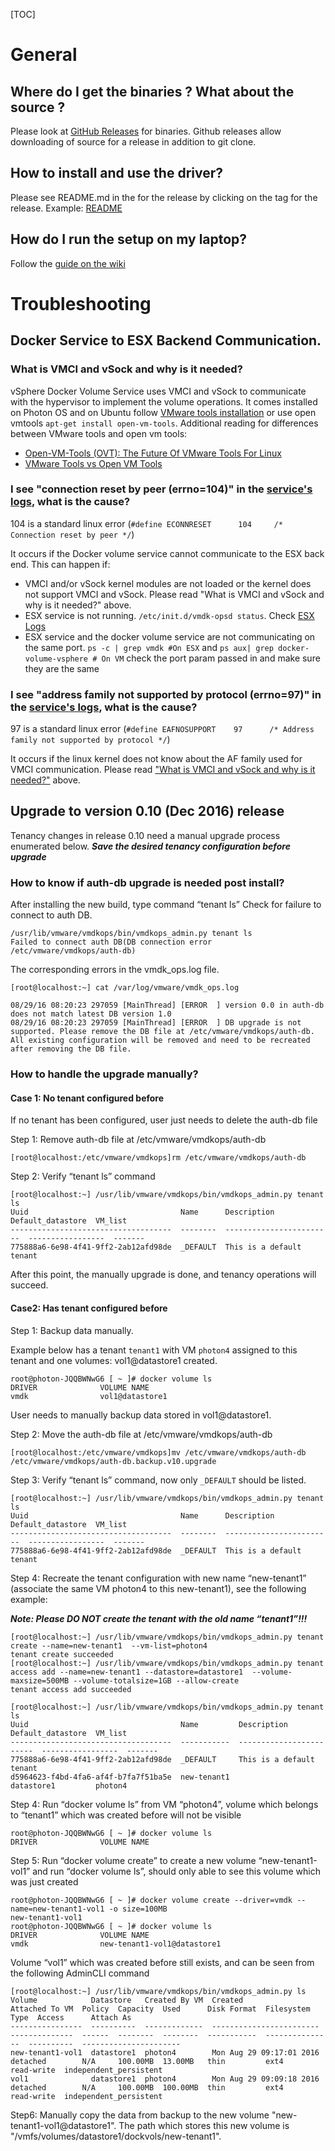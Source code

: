 [TOC]

# General

## Where do I get the binaries ? What about the source ?
Please look at [GitHub Releases](https://github.com/vmware/docker-volume-vsphere/releases) for binaries. Github releases allow downloading of source for a release in addition to git clone.

## How to install and use the driver?
Please see README.md in the for the release by clicking on the tag for the release. Example: [README](https://github.com/vmware/docker-volume-vsphere/tree/0.1.0.tp.2)

## How do I run the setup on my laptop?
Follow the [guide on the wiki](https://github.com/vmware/docker-volume-vsphere/wiki/Using-laptop-for-running-the-entire-stack)

# Troubleshooting

## Docker Service to ESX Backend Communication.

### What is VMCI and vSock and why is it needed?

vSphere Docker Volume Service uses VMCI and vSock to communicate with the hypervisor to implement the volume operations. It comes installed on Photon OS and on Ubuntu follow [VMware tools installation](http://pubs.vmware.com/vsphere-60/index.jsp#com.vmware.vsphere.vm_admin.doc/GUID-08BB9465-D40A-4E16-9E15-8C016CC8166F.html#GUID-08BB9465-D40A-4E16-9E15-8C016CC8166F) or use open vmtools 
```apt-get install open-vm-tools```. 
Additional reading for differences between VMware tools and open vm tools: 

* [Open-VM-Tools (OVT): The Future Of VMware Tools For Linux](http://blogs.vmware.com/vsphere/2015/09/open-vm-tools-ovt-the-future-of-vmware-tools-for-linux.html) 
* [VMware Tools vs Open VM Tools](http://superuser.com/questions/270112/open-vm-tools-vs-vmware-tools)

### I see "connection reset by peer (errno=104)" in the [service's logs](https://github.com/vmware/docker-volume-vsphere#logging), what is the cause?
104 is a standard linux error (```#define ECONNRESET      104     /* Connection reset by peer */```)

It occurs if the Docker volume service cannot communicate to the ESX back end. This can happen if:
   * VMCI and/or vSock kernel modules are not loaded or the kernel does not support VMCI and vSock. Please read "What is VMCI and vSock and why is it needed?" above.
   * ESX service is not running. ```/etc/init.d/vmdk-opsd status```. Check [ESX Logs](https://github.com/vmware/docker-volume-vsphere#logging)
   * ESX service and the docker volume service are not communicating on the same port. ```ps -c | grep vmdk #On ESX``` and ```ps aux| grep docker-volume-vsphere # On VM``` check the port param passed in and make sure they are the same

### I see "address family not supported by protocol (errno=97)" in the [service's logs](https://github.com/vmware/docker-volume-vsphere#logging), what is the cause?
97 is a standard linux error (```#define EAFNOSUPPORT    97      /* Address family not supported by protocol */```)

It occurs if the linux kernel does not know about the AF family used for VMCI communication. Please read ["What is VMCI and vSock and why is it needed?"](https://vmware.github.io/docker-volume-vsphere/user-guide/faq/#what-is-vmci-and-vsock-and-why-is-it-needed) above.

## Upgrade to version 0.10 (Dec 2016) release

Tenancy changes in release 0.10 need a manual upgrade process enumerated below.
***Save the desired tenancy configuration before upgrade***

### How to know if auth-db upgrade is needed post install?

After installing the new build, type command “tenant ls”
Check for failure to connect to auth DB.

```
/usr/lib/vmware/vmdkops/bin/vmdkops_admin.py tenant ls
Failed to connect auth DB(DB connection error /etc/vmware/vmdkops/auth-db)
```

The corresponding errors in the vmdk_ops.log file.

```
[root@localhost:~] cat /var/log/vmware/vmdk_ops.log
 
08/29/16 08:20:23 297059 [MainThread] [ERROR  ] version 0.0 in auth-db does not match latest DB version 1.0
08/29/16 08:20:23 297059 [MainThread] [ERROR  ] DB upgrade is not supported. Please remove the DB file at /etc/vmware/vmdkops/auth-db. All existing configuration will be removed and need to be recreated after removing the DB file.
```
 
### How to handle the upgrade manually?

#### Case 1: No tenant configured before
 
If no tenant has been configured, user just needs to delete the auth-db file

Step 1: Remove  auth-db file at /etc/vmware/vmdkops/auth-db

``` 
[root@localhost:/etc/vmware/vmdkops]rm /etc/vmware/vmdkops/auth-db
```

Step 2: Verify “tenant ls” command
``` 
[root@localhost:~] /usr/lib/vmware/vmdkops/bin/vmdkops_admin.py tenant ls
Uuid                                  Name      Description               Default_datastore  VM_list 
------------------------------------  --------  ------------------------  -----------------  ------- 
775888a6-6e98-4f41-9ff2-2ab12afd98de  _DEFAULT  This is a default tenant
```
 
After this point, the manually upgrade is done, and tenancy operations will succeed.
 
#### Case2:  Has tenant configured before
Step 1: Backup data manually.

Example below has a tenant ```tenant1``` with VM ```photon4``` assigned to this tenant and one volumes: vol1@datastore1 created.

```
root@photon-JQQBWNwG6 [ ~ ]# docker volume ls
DRIVER              VOLUME NAME
vmdk                vol1@datastore1
```

User needs to manually backup data stored in vol1@datastore1.

Step 2: Move the auth-db file at /etc/vmware/vmdkops/auth-db

```
[root@localhost:/etc/vmware/vmdkops]mv /etc/vmware/vmdkops/auth-db /etc/vmware/vmdkops/auth-db.backup.v10.upgrade
```

Step 3: Verify “tenant ls” command, now only  ```_DEFAULT``` should be listed.

``` 
[root@localhost:~] /usr/lib/vmware/vmdkops/bin/vmdkops_admin.py tenant ls
Uuid                                  Name      Description               Default_datastore  VM_list 
------------------------------------  --------  ------------------------  -----------------  ------- 
775888a6-6e98-4f41-9ff2-2ab12afd98de  _DEFAULT  This is a default tenant                             
```

Step 4: Recreate the tenant configuration with new name “new-tenant1” (associate the same VM photon4 to this new-tenant1), see the following example:

***Note: Please DO NOT create the tenant with the old name “tenant1”!!!***

```
[root@localhost:~] /usr/lib/vmware/vmdkops/bin/vmdkops_admin.py tenant create --name=new-tenant1  --vm-list=photon4
tenant create succeeded
[root@localhost:~] /usr/lib/vmware/vmdkops/bin/vmdkops_admin.py tenant access add --name=new-tenant1 --datastore=datastore1  --volume-maxsize=500MB --volume-totalsize=1GB --allow-create
tenant access add succeeded
 
[root@localhost:~] /usr/lib/vmware/vmdkops/bin/vmdkops_admin.py tenant ls
Uuid                                  Name         Description               Default_datastore  VM_list 
------------------------------------  -----------  ------------------------  -----------------  ------- 
775888a6-6e98-4f41-9ff2-2ab12afd98de  _DEFAULT     This is a default tenant                             
d5964623-f4bd-4fa6-af4f-b7fa7f51ba5e  new-tenant1                            datastore1         photon4 
```

Step 4: Run “docker volume ls” from VM “photon4”,  volume which belongs to “tenant1” which was created before will not be visible
``` 
root@photon-JQQBWNwG6 [ ~ ]# docker volume ls
DRIVER              VOLUME NAME
```

Step 5: Run “docker volume create”  to create a new volume “new-tenant1-vol1” and run “docker volume ls”,   should only able to see this volume which was just created
``` 
root@photon-JQQBWNwG6 [ ~ ]# docker volume create --driver=vmdk --name=new-tenant1-vol1 -o size=100MB
new-tenant1-vol1
root@photon-JQQBWNwG6 [ ~ ]# docker volume ls
DRIVER              VOLUME NAME
vmdk                new-tenant1-vol1@datastore1
```
 
Volume “vol1” which was created before still exists, and can be seen from the following AdminCLI command

```
[root@localhost:~] /usr/lib/vmware/vmdkops/bin/vmdkops_admin.py ls
Volume            Datastore   Created By VM  Created                   Attached To VM  Policy  Capacity  Used      Disk Format  Filesystem Type  Access      Attach As              
----------------  ----------  -------------  ------------------------  --------------  ------  --------  --------  -----------  ---------------  ----------  ---------------------- 
new-tenant1-vol1  datastore1  photon4        Mon Aug 29 09:17:01 2016  detached        N/A     100.00MB  13.00MB   thin         ext4             read-write  independent_persistent 
vol1              datastore1  photon4        Mon Aug 29 09:09:18 2016  detached        N/A     100.00MB  100.00MB  thin         ext4             read-write  independent_persistent 
```

Step6: Manually copy the data from backup to the new volume "new-tenant1-vol1@datastore1". 
The path which stores this new volume is "/vmfs/volumes/datastore1/dockvols/new-tenant1".